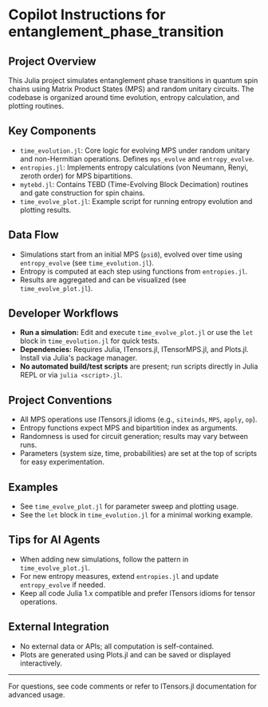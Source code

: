 # Copilot Instructions for entanglement_phase_transition

## Project Overview
This Julia project simulates entanglement phase transitions in quantum spin chains using Matrix Product States (MPS) and random unitary circuits. The codebase is organized around time evolution, entropy calculation, and plotting routines.

## Key Components
- `time_evolution.jl`: Core logic for evolving MPS under random unitary and non-Hermitian operations. Defines `mps_evolve` and `entropy_evolve`.
- `entropies.jl`: Implements entropy calculations (von Neumann, Renyi, zeroth order) for MPS bipartitions.
- `mytebd.jl`: Contains TEBD (Time-Evolving Block Decimation) routines and gate construction for spin chains.
- `time_evolve_plot.jl`: Example script for running entropy evolution and plotting results.

## Data Flow
- Simulations start from an initial MPS (`psi0`), evolved over time using `entropy_evolve` (see `time_evolution.jl`).
- Entropy is computed at each step using functions from `entropies.jl`.
- Results are aggregated and can be visualized (see `time_evolve_plot.jl`).

## Developer Workflows
- **Run a simulation:** Edit and execute `time_evolve_plot.jl` or use the `let` block in `time_evolution.jl` for quick tests.
- **Dependencies:** Requires Julia, ITensors.jl, ITensorMPS.jl, and Plots.jl. Install via Julia's package manager.
- **No automated build/test scripts** are present; run scripts directly in Julia REPL or via `julia <script>.jl`.

## Project Conventions
- All MPS operations use ITensors.jl idioms (e.g., `siteinds`, `MPS`, `apply`, `op`).
- Entropy functions expect MPS and bipartition index as arguments.
- Randomness is used for circuit generation; results may vary between runs.
- Parameters (system size, time, probabilities) are set at the top of scripts for easy experimentation.

## Examples
- See `time_evolve_plot.jl` for parameter sweep and plotting usage.
- See the `let` block in `time_evolution.jl` for a minimal working example.

## Tips for AI Agents
- When adding new simulations, follow the pattern in `time_evolve_plot.jl`.
- For new entropy measures, extend `entropies.jl` and update `entropy_evolve` if needed.
- Keep all code Julia 1.x compatible and prefer ITensors idioms for tensor operations.

## External Integration
- No external data or APIs; all computation is self-contained.
- Plots are generated using Plots.jl and can be saved or displayed interactively.

---
For questions, see code comments or refer to ITensors.jl documentation for advanced usage.
